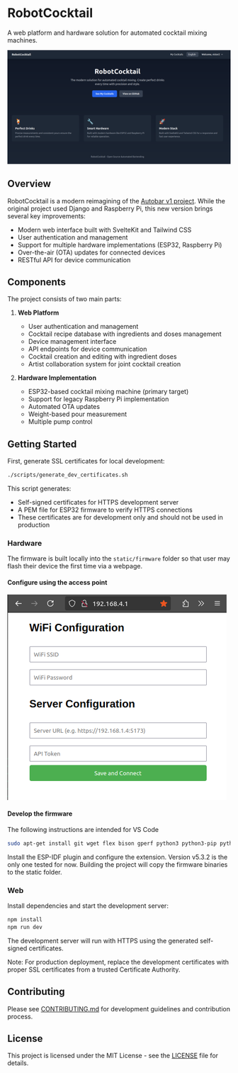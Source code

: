 # RobotCocktail

A web platform and hardware solution for automated cocktail mixing machines.

![home page](docs/screenshot_home_page.png)

## Overview

RobotCocktail is a modern reimagining of the [Autobar v1 project](https://github.com/vtalpaert/autobar). While the original project used Django and Raspberry Pi, this new version brings several key improvements:

- Modern web interface built with SvelteKit and Tailwind CSS
- User authentication and management
- Support for multiple hardware implementations (ESP32, Raspberry Pi)
- Over-the-air (OTA) updates for connected devices
- RESTful API for device communication

## Components

The project consists of two main parts:

1. **Web Platform**
   - User authentication and management
   - Cocktail recipe database with ingredients and doses management
   - Device management interface
   - API endpoints for device communication
   - Cocktail creation and editing with ingredient doses
   - Artist collaboration system for joint cocktail creation

2. **Hardware Implementation**
   - ESP32-based cocktail mixing machine (primary target)
   - Support for legacy Raspberry Pi implementation
   - Automated OTA updates
   - Weight-based pour measurement
   - Multiple pump control

## Getting Started

First, generate SSL certificates for local development:

```bash
./scripts/generate_dev_certificates.sh
```

This script generates:

- Self-signed certificates for HTTPS development server
- A PEM file for ESP32 firmware to verify HTTPS connections
- These certificates are for development only and should not be used in production

### Hardware

The firmware is built locally into the `static/firmware` folder so that user may flash their device the first time via a webpage.

#### Configure using the access point

![access point](docs/screenshot_access_point.png)

#### Develop the firmware

The following instructions are intended for VS Code

```bash
sudo apt-get install git wget flex bison gperf python3 python3-pip python3-venv cmake ninja-build ccache libffi-dev libssl-dev dfu-util libusb-1.0-0
```

Install the ESP-IDF plugin and configure the extension. Version v5.3.2 is the only one tested for now.
Building the project will copy the firmware binaries to the static folder.

### Web

Install dependencies and start the development server:

```bash
npm install
npm run dev
```

The development server will run with HTTPS using the generated self-signed certificates.

Note: For production deployment, replace the development certificates with proper SSL certificates from a trusted Certificate Authority.

## Contributing

Please see [CONTRIBUTING.md](CONTRIBUTING.md) for development guidelines and contribution process.

## License

This project is licensed under the MIT License - see the [LICENSE](LICENSE) file for details.
